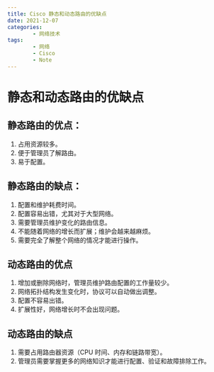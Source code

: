 ```yaml
---
title: Cisco 静态和动态路由的优缺点
date: 2021-12-07
categories:
        - 网络技术
tags:
        - 网络
        - Cisco
        - Note
---
```


# 静态和动态路由的优缺点

## 静态路由的优点：

1. 占用资源较多。
2. 便于管理员了解路由。
3. 易于配置。

## 静态路由的缺点：

1. 配置和维护耗费时间。
2. 配置容易出错，尤其对于大型网络。
3. 需要管理员维护变化的路由信息。
4. 不能随着网络的增长而扩展；维护会越来越麻烦。
5. 需要完全了解整个网络的情况才能进行操作。

## 动态路由的优点

1. 增加或删除网络时，管理员维护路由配置的工作量较少。
2. 网络拓扑结构发生变化时，协议可以自动做出调整。
3. 配置不容易出错。
4. 扩展性好，网络增长时不会出现问题。

## 动态路由的缺点

1. 需要占用路由器资源（CPU 时间、内存和链路带宽）。
2. 管理员需要掌握更多的网络知识才能进行配置、验证和故障排除工作。
